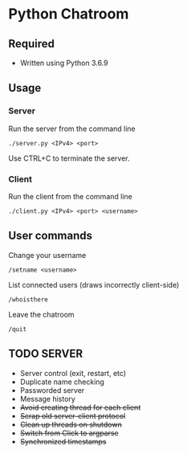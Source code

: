 # Python Chatroom

## Required
* Written using Python 3.6.9

## Usage
### Server
Run the server from the command line

    ./server.py <IPv4> <port>

Use CTRL+C to terminate the server.

### Client
Run the client from the command line

    ./client.py <IPv4> <port> <username>

## User commands
Change your username

    /setname <username>

List connected users (draws incorrectly client-side)

    /whoisthere

Leave the chatroom

    /quit

## TODO SERVER
* Server control (exit, restart, etc)
* Duplicate name checking
* Passworded server
* Message history
* ~~Avoid creating thread for each client~~
* ~~Scrap old server-client protocol~~
* ~~Clean up threads on shutdown~~
* ~~Switch from Click to argparse~~
* ~~Synchronized timestamps~~
